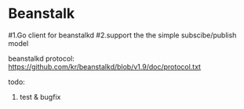 # Beanstalk

#1.Go client for beanstalkd
#2.support the the simple subscibe/publish model

beanstalkd protocol: https://github.com/kr/beanstalkd/blob/v1.9/doc/protocol.txt

todo:
1. test & bugfix
